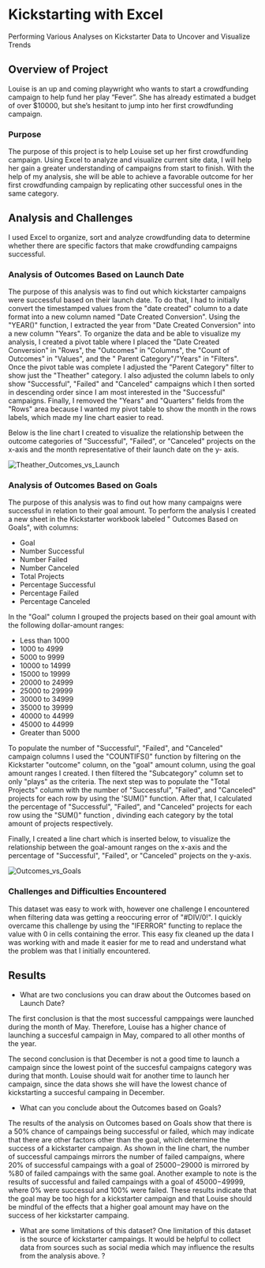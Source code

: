 # Kickstarting with Excel

Performing Various Analyses on Kickstarter Data to Uncover and Visualize Trends

## Overview of Project
Louise is an up and coming playwright who wants to start a crowdfunding campaign to help fund her play “Fever”. She has already estimated a budget of over $10000, but she’s hesitant to jump into her first crowdfunding campaign. 
### Purpose
The purpose of this project is to help Louise set up her first crowdfunding campaign. Using Excel to analyze and visualize current site data, I will help her gain a greater understanding of campaigns from start to finish. With the help of my analysis, she will be able to achieve a favorable outcome for her first crowdfunding campaign by replicating other successful ones in the same category. 
## Analysis and Challenges
I used Excel to organize, sort and analyze crowdfunding data to determine whether there are specific factors that make crowdfunding campaigns successful.
### Analysis of Outcomes Based on Launch Date
The purpose of this analysis was to find out which kickstarter campaigns were successful based on their launch date. To do that, I had to initially convert the timestamped values from the "date created" column to a date format into a new column named "Date Created Conversion". Using the "YEAR()" function, I extracted the year from "Date Created Conversion" into a new column "Years". To organize the data and be able to visualize my analysis, I created a pivot table where I placed the "Date Created Conversion" in "Rows", the "Outcomes" in "Columns", the "Count of Outcomes" in "Values", and the " Parent Category"/"Years" in "Filters". Once the pivot table was complete I adjusted the "Parent Category" filter to show just the "Theather" category. I also adjusted the column labels to only show "Successful", "Failed" and "Canceled" campaigns which I then sorted in descending order since I am most interested in the "Successful" campaigns. Finally, I removed the "Years" and "Quarters" fields from the "Rows" area because I wanted my pivot table to show the month in the rows labels, which made my line chart easier to read.

Below is the line chart I created to visualize the relationship between the outcome categories of  "Successful", "Failed", or "Canceled" projects on the x-axis and the month representative of their launch date on the y- axis.

![Theather_Outcomes_vs_Launch](path/to/Theater_Outcomes_vs_Launch.png)

### Analysis of Outcomes Based on Goals

The purpose of this analysis was to find out how many campaigns were successful in relation to their goal amount. To perform the analysis I created a new sheet in the Kickstarter workbook labeled " Outcomes Based on Goals", with columns:
- Goal
- Number Successful
- Number Failed
- Number Canceled
- Total Projects
- Percentage Successful
- Percentage Failed
- Percentage Canceled

In the "Goal" column I grouped the projects based on their goal amount with the following dollar-amount ranges:
- Less than 1000
- 1000 to 4999
- 5000 to 9999
- 10000 to 14999
- 15000 to 19999
- 20000 to 24999
- 25000 to 29999
- 30000 to 34999
- 35000 to 39999
- 40000 to 44999
- 45000 to 44999
- Greater than 5000

To populate the number of "Successful", "Failed", and "Canceled" campaign columns I used the "COUNTIFS()" function by filtering on the Kickstarter "outcome" column, on the "goal" amount column,  using the goal amount ranges I created. I then filtered the "Subcategory" column set to only "plays" as the criteria.
The next step was to populate the "Total Projects" column with the number of "Successful", "Failed", and "Canceled" projects for each row by using the 'SUM()" function. After that, I calculated the percentage of "Successful", "Failed", and "Canceled" projects for each row using the "SUM()" function , divinding each category by the total amount of projects respectively.

Finally, I created a line chart which is inserted below, to visualize the relationship between the goal-amount ranges on the x-axis and the percentage of "Successful", "Failed", or "Canceled" projects on the y-axis.

![Outcomes_vs_Goals](path/to/Outcomes_vs_Goals.png)

### Challenges and Difficulties Encountered

This dataset was easy to work with, however one challenge I encountered when filtering data was getting a reoccuring error of "#DIV/0!". I quickly overcame this challenge by using the "IFERROR" functing to replace the value with 0 in cells containing the error. This easy fix cleaned up the data I was working with and made it easier for me to read and understand what the problem was that I initially encountered. 
## Results

- What are two conclusions you can draw about the Outcomes based on Launch Date?

The first conclusion is that the most successful camppaings were launched during the month of May. Therefore, Louise has a higher chance of launching a succesful campaign in May, compared to all other months of the year.

The second conclusion is that December is not a good time to launch a campaign since the lowest point of the succesful campaigns category was during that month. Louise should wait for another time to launch her campaign, since the data shows she will have the lowest chance of kickstarting a succesful campaing in December. 


- What can you conclude about the Outcomes based on Goals?

The results of the analysis on Outcomes based on Goals show that there is a 50% chance of campaings being successful or failed, which may indicate that there are other factors other than the goal, which determine the success of a kickstarter campaign. As shown in the line chart, the number of successful campaings mirrors the number of failed campaigns, where 20% of successful campaings with a goal of $25000-$29000 is mirrored by %80 of failed campaings with the same goal. Another example to note is the results of successful and failed campaings with a goal of $45000-$49999, where 0% were successul and 100%  were failed. These results indicate that the goal may be too high for a kickstarter campaign and that Louise should be mindful of the effects that a higher goal amount may have on the success of her kickstarter campaing.

- What are some limitations of this dataset?
One limitation of this dataset is the source of kickstarter campaings. It would be helpful to collect data from sources such as social media which may influence the results from the analysis above. 
?
